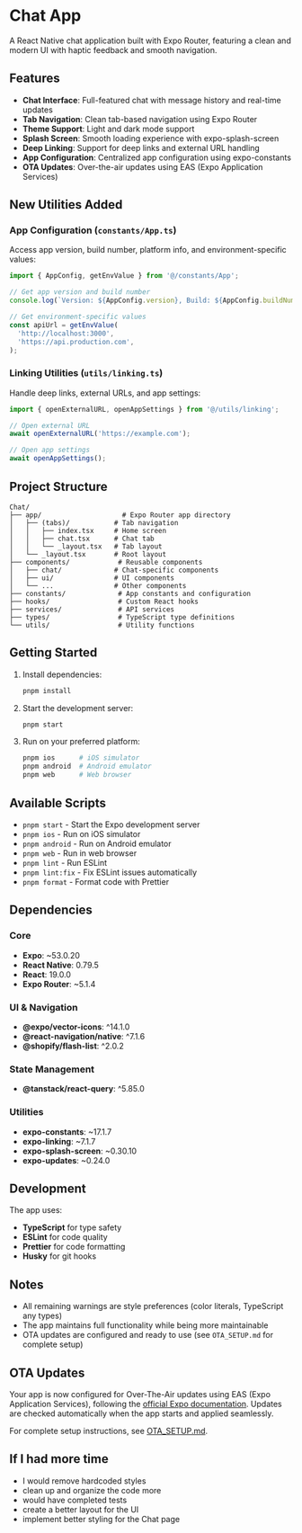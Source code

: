 # Chat App

A React Native chat application built with Expo Router, featuring a clean and modern UI with haptic feedback and smooth navigation.

## Features

- **Chat Interface**: Full-featured chat with message history and real-time updates
- **Tab Navigation**: Clean tab-based navigation using Expo Router
- **Theme Support**: Light and dark mode support
- **Splash Screen**: Smooth loading experience with expo-splash-screen
- **Deep Linking**: Support for deep links and external URL handling
- **App Configuration**: Centralized app configuration using expo-constants
- **OTA Updates**: Over-the-air updates using EAS (Expo Application Services)

## New Utilities Added

### App Configuration (`constants/App.ts`)

Access app version, build number, platform info, and environment-specific values:

```typescript
import { AppConfig, getEnvValue } from '@/constants/App';

// Get app version and build number
console.log(`Version: ${AppConfig.version}, Build: ${AppConfig.buildNumber}`);

// Get environment-specific values
const apiUrl = getEnvValue(
  'http://localhost:3000',
  'https://api.production.com',
);
```

### Linking Utilities (`utils/linking.ts`)

Handle deep links, external URLs, and app settings:

```typescript
import { openExternalURL, openAppSettings } from '@/utils/linking';

// Open external URL
await openExternalURL('https://example.com');

// Open app settings
await openAppSettings();
```

## Project Structure

```
Chat/
├── app/                    # Expo Router app directory
│   ├── (tabs)/           # Tab navigation
│   │   ├── index.tsx     # Home screen
│   │   ├── chat.tsx      # Chat tab
│   │   └── _layout.tsx   # Tab layout
│   └── _layout.tsx       # Root layout
├── components/            # Reusable components
│   ├── chat/             # Chat-specific components
│   ├── ui/               # UI components
│   └── ...               # Other components
├── constants/             # App constants and configuration
├── hooks/                 # Custom React hooks
├── services/              # API services
├── types/                 # TypeScript type definitions
└── utils/                 # Utility functions
```

## Getting Started

1. Install dependencies:

   ```bash
   pnpm install
   ```

2. Start the development server:

   ```bash
   pnpm start
   ```

3. Run on your preferred platform:
   ```bash
   pnpm ios      # iOS simulator
   pnpm android  # Android emulator
   pnpm web      # Web browser
   ```

## Available Scripts

- `pnpm start` - Start the Expo development server
- `pnpm ios` - Run on iOS simulator
- `pnpm android` - Run on Android emulator
- `pnpm web` - Run in web browser
- `pnpm lint` - Run ESLint
- `pnpm lint:fix` - Fix ESLint issues automatically
- `pnpm format` - Format code with Prettier

## Dependencies

### Core

- **Expo**: ~53.0.20
- **React Native**: 0.79.5
- **React**: 19.0.0
- **Expo Router**: ~5.1.4

### UI & Navigation

- **@expo/vector-icons**: ^14.1.0
- **@react-navigation/native**: ^7.1.6
- **@shopify/flash-list**: ^2.0.2

### State Management

- **@tanstack/react-query**: ^5.85.0

### Utilities

- **expo-constants**: ~17.1.7
- **expo-linking**: ~7.1.7
- **expo-splash-screen**: ~0.30.10
- **expo-updates**: ~0.24.0

## Development

The app uses:

- **TypeScript** for type safety
- **ESLint** for code quality
- **Prettier** for code formatting
- **Husky** for git hooks

## Notes

- All remaining warnings are style preferences (color literals, TypeScript any types)
- The app maintains full functionality while being more maintainable
- OTA updates are configured and ready to use (see `OTA_SETUP.md` for complete setup)

## OTA Updates

Your app is now configured for Over-The-Air updates using EAS (Expo Application Services), following the [official Expo documentation](https://docs.expo.dev/deploy/send-over-the-air-updates/#get-started). Updates are checked automatically when the app starts and applied seamlessly.

For complete setup instructions, see [OTA_SETUP.md](./OTA_SETUP.md).

## If I had more time

- I would remove hardcoded styles
- clean up and organize the code more
- would have completed tests
- create a better layout for the UI
- implement better styling for the Chat page
